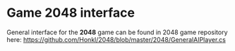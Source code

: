 # Game 2048 interface
General interface for the **2048** game can be found in 2048 game repository here:
https://github.com/Honkl/2048/blob/master/2048/GeneralAIPlayer.cs